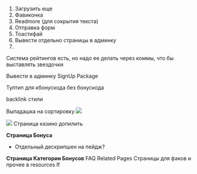 1. Загрузить еще
2. Фавиконка
3. Readmore (для сокрытия текста)
4. Отправка форм
5. Тоастифай
6. Вывести отдельно страницы в админку
7. 

Система рейтингов есть, но надо ее делать через коммы, что бы выставлять звездочки

Вывести в админку SignUp Package

Тултип для кбонускода без бонускода

backlink стили

Выпадашка на сортировку ![](Pasted%20image%2020250416090051.png)

![](Pasted%20image%2020250416093326.png)
Страница казино допилить

**Страница Бонуса**
- Отдельный дескрипшен на пейдж?

**Страница Категории Бонусов** 
FAQ
Related Pages
Страницы для факов и прочее в resources
If  